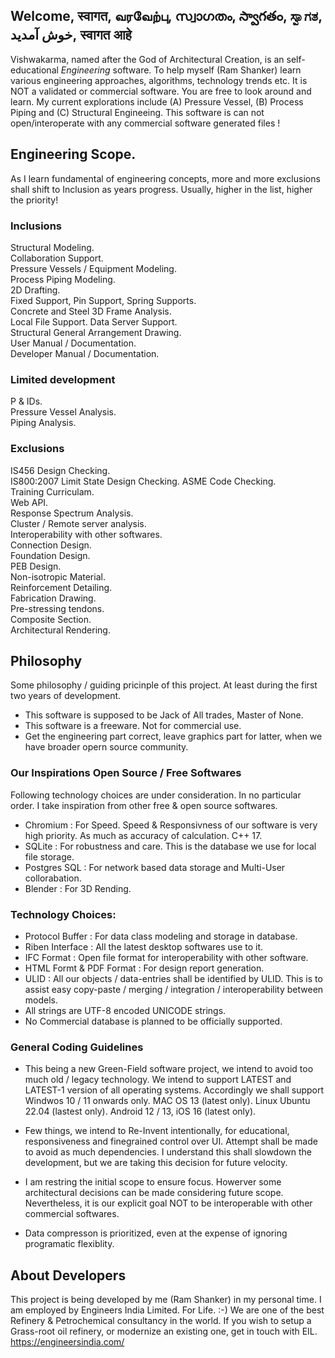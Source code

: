 ## Welcome, स्वागत, வரவேற்பு, സ്വാഗതം, స్వాగతం, ಸ್ವಾಗತ, خوش آمدید, स्वागत आहे 

Vishwakarma, named after the God of Architectural Creation, is an self-educational *Engineering* software. To help myself (Ram Shanker) learn various engineering approaches, algorithms, technology trends etc. It is NOT a validated or commercial software. You are free to look around and learn. My current explorations include (A) Pressure Vessel, (B) Process Piping and (C) Structural Engineeing. This software is can not open/interoperate with any commercial software generated files !


## Engineering Scope. 
As I learn fundamental of engineering concepts, more and more exclusions shall shift to Inclusion as years progress. Usually, higher in the list, higher the priority!

### Inclusions
Structural Modeling.  
Collaboration Support.  
Pressure Vessels / Equipment Modeling.  
Process Piping Modeling.  
2D Drafting.  
Fixed Support, Pin Support, Spring Supports.  
Concrete and Steel 3D Frame Analysis.  
Local File Support. Data Server Support.  
Structural General Arrangement Drawing.  
User Manual / Documentation.  
Developer Manual / Documentation.  

### Limited development
P & IDs.  
Pressure Vessel Analysis.  
Piping Analysis.  

### Exclusions
IS456 Design Checking.  
IS800:2007 Limit State Design Checking.
ASME Code Checking.  
Training Curriculam.  
Web API.  
Response Spectrum Analysis.  
Cluster / Remote server analysis.  
Interoperability with other softwares.  
Connection Design.  
Foundation Design.  
PEB Design.  
Non-isotropic Material.  
Reinforcement Detailing.  
Fabrication Drawing.  
Pre-stressing tendons.  
Composite Section.  
Architectural Rendering.  

## Philosophy
Some philosophy / guiding pricinple of this project. At least during the first two years of development.  
* This software is supposed to be Jack of All trades, Master of None.  
* This software is a freeware. Not for commercial use.  
* Get the engineering part correct, leave graphics part for latter, when we have broader opern source community.  

### Our Inspirations Open Source / Free Softwares

Following technology choices are under consideration. In no particular order. I take inspiration from other free & open source softwares.  

* Chromium : For Speed. Speed & Responsivness of our software is very high priority. As much as accuracy of calculation. C++ 17.   
* SQLite : For robustness and care. This is the database we use for local file storage.
* Postgres SQL : For network based data storage and Multi-User collorabation.  
* Blender : For 3D Rending.  

  
### Technology Choices:
* Protocol Buffer : For data class modeling and storage in database.  
* Riben Interface : All the latest desktop softwares use to it.  
* IFC Format : Open file format for interoperability with other software.  
* HTML Formt & PDF Format : For design report generation.  
* ULID : All our objects / data-entries shall be identified by ULID. This is to assist easy copy-paste / merging / integration / interoperability between models.  
* All strings are UTF-8 encoded UNICODE strings.  
* No Commercial database is planned to be officially supported.  


### General Coding Guidelines
* This being a new Green-Field software project, we intend to avoid too much old / legacy technology. We intend to support LATEST and LATEST-1 version of all operating systems. Accordingly we shall support Windwos 10 / 11 onwards only. MAC OS 13 (latest only). Linux Ubuntu 22.04 (lastest only). Android 12 / 13, iOS 16 (latest only).  

* Few things, we intend to Re-Invent intentionally, for educational, responsiveness and finegrained control over UI. Attempt shall be made to avoid as much dependencies. I understand this shall slowdown the development, but we are taking this decision for future velocity.  

* I am restring the initial scope to ensure focus. Howerver some architectural decisions can be made considering future scope. Nevertheless, it is our explicit goal NOT to be interoperable with other commercial softwares.  

* Data compresson is prioritized, even at the expense of ignoring programatic flexiblity. 

## About Developers 
This project is being developed by me (Ram Shanker) in my personal time. I am employed by Engineers India Limited. For Life. :-) We are one of the best Refinery & Petrochemical consultancy in the world. If you wish to setup a Grass-root oil refinery, or modernize an existing one, get in touch with EIL. https://engineersindia.com/
